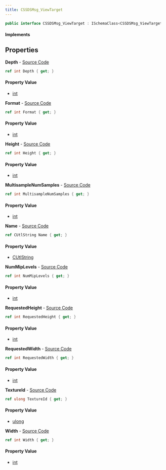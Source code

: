 ```yaml
---
title: CSSDSMsg_ViewTarget
---
```


```csharp
public interface CSSDSMsg_ViewTarget : ISchemaClass<CSSDSMsg_ViewTarget>, ISchemaField, ISchemaClass, INativeHandle
```

#### Implements

## Properties

**Depth** - [Source Code](https://github.com/swiftly-solution/swiftlys2/blob/master/managed/src/SwiftlyS2.Generated/Schemas/Interfaces/CSSDSMsg_ViewTarget.cs#L30)

```csharp
ref int Depth { get; }
```

#### Property Value

- [int](https://learn.microsoft.com/dotnet/api/system.int32)

**Format** - [Source Code](https://github.com/swiftly-solution/swiftlys2/blob/master/managed/src/SwiftlyS2.Generated/Schemas/Interfaces/CSSDSMsg_ViewTarget.cs#L34)

```csharp
ref int Format { get; }
```

#### Property Value

- [int](https://learn.microsoft.com/dotnet/api/system.int32)

**Height** - [Source Code](https://github.com/swiftly-solution/swiftlys2/blob/master/managed/src/SwiftlyS2.Generated/Schemas/Interfaces/CSSDSMsg_ViewTarget.cs#L22)

```csharp
ref int Height { get; }
```

#### Property Value

- [int](https://learn.microsoft.com/dotnet/api/system.int32)

**MultisampleNumSamples** - [Source Code](https://github.com/swiftly-solution/swiftlys2/blob/master/managed/src/SwiftlyS2.Generated/Schemas/Interfaces/CSSDSMsg_ViewTarget.cs#L32)

```csharp
ref int MultisampleNumSamples { get; }
```

#### Property Value

- [int](https://learn.microsoft.com/dotnet/api/system.int32)

**Name** - [Source Code](https://github.com/swiftly-solution/swiftlys2/blob/master/managed/src/SwiftlyS2.Generated/Schemas/Interfaces/CSSDSMsg_ViewTarget.cs#L16)

```csharp
ref CUtlString Name { get; }
```

#### Property Value

- [CUtlString](/docs/api/shared/natives/cutlstring)

**NumMipLevels** - [Source Code](https://github.com/swiftly-solution/swiftlys2/blob/master/managed/src/SwiftlyS2.Generated/Schemas/Interfaces/CSSDSMsg_ViewTarget.cs#L28)

```csharp
ref int NumMipLevels { get; }
```

#### Property Value

- [int](https://learn.microsoft.com/dotnet/api/system.int32)

**RequestedHeight** - [Source Code](https://github.com/swiftly-solution/swiftlys2/blob/master/managed/src/SwiftlyS2.Generated/Schemas/Interfaces/CSSDSMsg_ViewTarget.cs#L26)

```csharp
ref int RequestedHeight { get; }
```

#### Property Value

- [int](https://learn.microsoft.com/dotnet/api/system.int32)

**RequestedWidth** - [Source Code](https://github.com/swiftly-solution/swiftlys2/blob/master/managed/src/SwiftlyS2.Generated/Schemas/Interfaces/CSSDSMsg_ViewTarget.cs#L24)

```csharp
ref int RequestedWidth { get; }
```

#### Property Value

- [int](https://learn.microsoft.com/dotnet/api/system.int32)

**TextureId** - [Source Code](https://github.com/swiftly-solution/swiftlys2/blob/master/managed/src/SwiftlyS2.Generated/Schemas/Interfaces/CSSDSMsg_ViewTarget.cs#L18)

```csharp
ref ulong TextureId { get; }
```

#### Property Value

- [ulong](https://learn.microsoft.com/dotnet/api/system.uint64)

**Width** - [Source Code](https://github.com/swiftly-solution/swiftlys2/blob/master/managed/src/SwiftlyS2.Generated/Schemas/Interfaces/CSSDSMsg_ViewTarget.cs#L20)

```csharp
ref int Width { get; }
```

#### Property Value

- [int](https://learn.microsoft.com/dotnet/api/system.int32)

